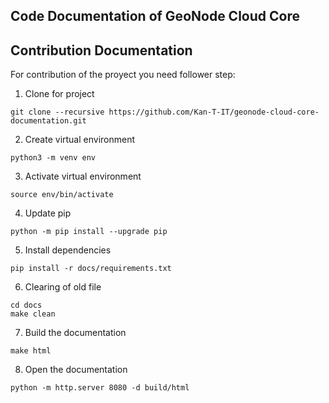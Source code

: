 ## Code Documentation of GeoNode Cloud Core

## Contribution Documentation

For contribution of the proyect you need follower step: 


1. Clone for project

`git clone --recursive https://github.com/Kan-T-IT/geonode-cloud-core-documentation.git`

2. Create virtual environment

`python3 -m venv env`

3. Activate virtual environment

`source env/bin/activate`


4. Update pip

`python -m pip install --upgrade pip`

5. Install dependencies

`pip install -r docs/requirements.txt`

6. Clearing of old file 

`cd docs`      
`make clean`

7. Build the documentation

`make html`

8. Open the documentation

`python -m http.server 8080 -d build/html`
